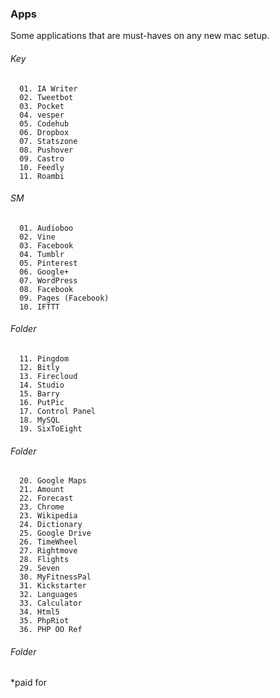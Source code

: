 ### Apps

Some applications that are must-haves on any new mac setup.

###### Key
      01. IA Writer
      02. Tweetbot
      03. Pocket
      04. vesper
      05. Codehub
      06. Dropbox
      07. Statszone
      08. Pushover
      09. Castro
      10. Feedly
      11. Roambi
###### SM
      01. Audioboo
      02. Vine
      03. Facebook
      04. Tumblr
      05. Pinterest
      06. Google+
      07. WordPress
      08. Facebook
      09. Pages (Facebook)
      10. IFTTT
###### Folder
      11. Pingdom
      12. Bitly
      13. Firecloud
      14. Studio
      15. Barry
      16. PutPic
      17. Control Panel
      18. MySQL
      19. SixToEight
###### Folder   
      20. Google Maps
      21. Amount
      22. Forecast
      23. Chrome
      23. Wikipedia
      24. Dictionary
      25. Google Drive
      26. TimeWheel
      27. Rightmove
      28. Flights
      29. Seven
      30. MyFitnessPal
      31. Kickstarter
      32. Languages
      33. Calculator
      34. Html5
      35. PhpRiot
      36. PHP OO Ref
###### Folder      

*paid for
